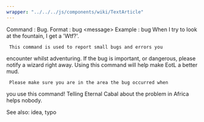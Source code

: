 ```yaml
---
wrapper: "../../../js/components/wiki/TextArticle"
---
```

Command : Bug.
Format  : bug &lt;message&gt;
Example : bug When I try to look at the fountain, I get a 'Wtf?'.

     This command is used to report small bugs and errors you
encounter whilst adventuring.  If the bug is important, or dangerous, 
please notify a wizard right away.  Using this command will help make
EotL a better mud.

     Please make sure you are in the area the bug occurred when
you use this command!  Telling Eternal Cabal about the problem in
Africa helps nobody.

See also: idea, typo
